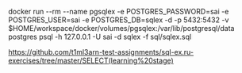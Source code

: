 docker run --rm --name pgsqlex -e POSTGRES_PASSWORD=sai -e POSTGRES_USER=sai -e POSTGRES_DB=sqlex -d -p 5432:5432 -v $HOME/workspace/docker/volumes/pgsqlex:/var/lib/postgresql/data postgres
psql -h 127.0.0.1 -U sai -d sqlex -f sql/sqlex.sql



https://github.com/t1ml3arn-test-assignments/sql-ex.ru-exercises/tree/master/SELECT(learning%20stage)

